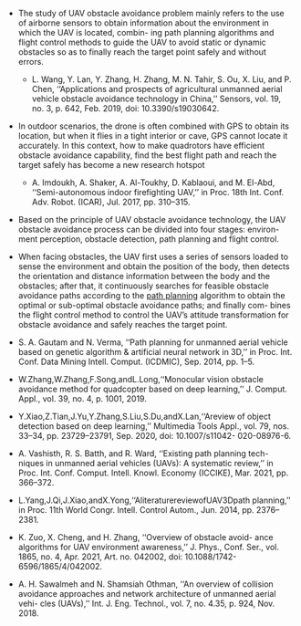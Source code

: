 -   The study of UAV obstacle avoidance problem mainly refers to the use of airborne sensors to obtain information about the environment in which the UAV is located, combin- ing path planning algorithms and flight control methods to guide the UAV to avoid static or dynamic obstacles so as to finally reach the target point safely and without errors.
    -   L. Wang, Y. Lan, Y. Zhang, H. Zhang, M. N. Tahir, S. Ou, X. Liu, and P. Chen, ‘‘Applications and prospects of agricultural unmanned aerial vehicle obstacle avoidance technology in China,’’ Sensors, vol. 19, no. 3, p. 642, Feb. 2019, doi: 10.3390/s19030642.

-   In outdoor scenarios, the drone is often combined with GPS to obtain its location, but when it flies in a tight interior or cave, GPS cannot locate it accurately. In this context, how to make quadrotors have efficient obstacle avoidance capability, find the best flight path and reach the target safely has become a new research hotspot
    -   A. Imdoukh, A. Shaker, A. Al-Toukhy, D. Kablaoui, and M. El-Abd, ‘‘Semi-autonomous indoor firefighting UAV,’’ in Proc. 18th Int. Conf. Adv. Robot. (ICAR), Jul. 2017, pp. 310–315.

-   Based on the principle of UAV obstacle avoidance technology, the UAV obstacle avoidance process can be divided into four stages: environ- ment perception, obstacle detection, path planning and flight control. 

-   When facing obstacles, the UAV first uses a series of sensors loaded to sense the environment and obtain the position of the body, then detects the orientation and distance information between the body and the obstacles; after that, it continuously searches for feasible obstacle avoidance paths according to the [path planning](./Path%20Planning.md) algorithm to obtain the optimal or sub-optimal obstacle avoidance paths; and finally com- bines the flight control method to control the UAV’s attitude transformation for obstacle avoidance and safely reaches the target point.


- S. A. Gautam and N. Verma, ‘‘Path planning for unmanned aerial vehicle based on genetic algorithm & artificial neural network in 3D,’’ in Proc. Int. Conf. Data Mining Intell. Comput. (ICDMIC), Sep. 2014, pp. 1–5.

-   W.Zhang,W.Zhang,F.Song,andL.Long,‘‘Monocular vision obstacle avoidance method for quadcopter based on deep learning,’’ J. Comput. Appl., vol. 39, no. 4, p. 1001, 2019.

-   Y.Xiao,Z.Tian,J.Yu,Y.Zhang,S.Liu,S.Du,andX.Lan,‘‘Areview of object detection based on deep learning,’’ Multimedia Tools Appl., vol. 79, nos. 33–34, pp. 23729–23791, Sep. 2020, doi: 10.1007/s11042- 020-08976-6.

-  A. Vashisth, R. S. Batth, and R. Ward, ‘‘Existing path planning tech- niques in unmanned aerial vehicles (UAVs): A systematic review,’’ in Proc. Int. Conf. Comput. Intell. Knowl. Economy (ICCIKE), Mar. 2021, pp. 366–372.

-   L.Yang,J.Qi,J.Xiao,andX.Yong,‘‘AliteraturereviewofUAV3Dpath planning,’’ in Proc. 11th World Congr. Intell. Control Autom., Jun. 2014, pp. 2376–2381.

-   K. Zuo, X. Cheng, and H. Zhang, ‘‘Overview of obstacle avoid- ance algorithms for UAV environment awareness,’’ J. Phys., Conf. Ser., vol. 1865, no. 4, Apr. 2021, Art. no. 042002, doi: 10.1088/1742- 6596/1865/4/042002.

-   A. H. Sawalmeh and N. Shamsiah Othman, ‘‘An overview of collision avoidance approaches and network architecture of unmanned aerial vehi- cles (UAVs),’’ Int. J. Eng. Technol., vol. 7, no. 4.35, p. 924, Nov. 2018.
